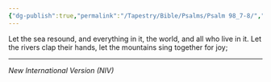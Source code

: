 ```yaml
---
{"dg-publish":true,"permalink":"/Tapestry/Bible/Psalms/Psalm 98_7-8/","title":"Psalm 98:7–8","hide":true,"tags":["bible-verse","bible-verse"],"dgHomeLink":true,"dgShowLocalGraph":true,"dgEnableSearch":true}
---
```



Let the sea resound, and everything in it, the world, and all who live in it.
Let the rivers clap their hands, let the mountains sing together for joy;

---
*New International Version (NIV)*